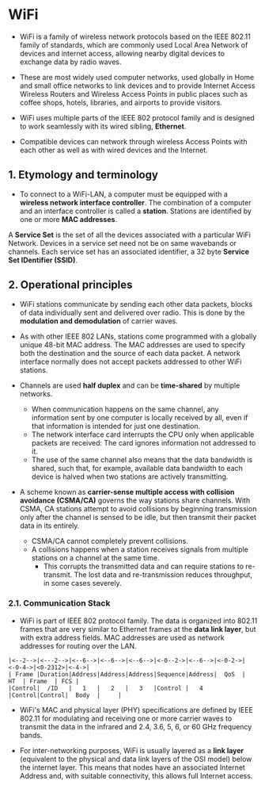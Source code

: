 # WiFi

- WiFi is a family of wireless network protocols based on the IEEE 802.11 family of standards, which are commonly used Local Area Network of devices and internet access, allowing nearby digital devices to exchange data by radio waves.

- These are most widely used computer networks, used globally in Home and small office networks to link devices and to provide Internet Access Wireless Routers and Wireless Access Points in public places such as coffee shops, hotels, libraries, and airports to provide visitors.

- WiFi uses multiple parts of the IEEE 802 protocol family and is designed to work seamlessly with its wired sibling, **Ethernet**.

- Compatible devices can network through wireless Access Points with each other as well as with wired devices and the Internet.

## 1. Etymology and terminology

- To connect to a WiFi-LAN, a computer must be equipped with a **wireless network interface controller**. The combination of a computer and an interface controller is called a **station**. Stations are identified by one or more **MAC addresses**.

A **Service Set** is the set of all the devices associated with a particular WiFi Network. Devices in a service set need not be on same wavebands or channels. Each service set has an associated identifier, a 32 byte **Service Set IDentifier (SSID)**.

## 2. Operational principles

- WiFi stations communicate by sending each other data packets, blocks of data individually sent and delivered over radio. This is done by the **modulation and demodulation** of carrier waves.

- As with other IEEE 802 LANs, stations come programmed with a globally unique 48-bit MAC address. The MAC addresses are used to specify both the destination and the source of each data packet. A network interface normally does not accept packets addressed to other WiFi stations.

- Channels are used **half duplex** and can be **time-shared** by multiple networks.
  - When communication happens on the same channel, any information sent by one computer is locally received by all, even if that information is intended for just one destination.
  - The network interface card interrupts the CPU only when applicable packets are received: The card ignores information not addressed to it.
  - The use of the same channel also means that the data bandwidth is shared, such that, for example, available data bandwidth to each device is halved when two stations are actively transmitting.

- A scheme known as **carrier-sense multiple access with collision avoidance (CSMA/CA)** governs the way stations share channels. With CSMA, CA stations attempt to avoid collisions by beginning transmission only after the channel is sensed to be idle, but then transmit their packet data in its entirely.
  - CSMA/CA cannot completely prevent collisions.
  - A collisions happens when a station receives signals from multiple stations on a channel at the same time.
    - This corrupts the transmitted data and can require stations to re-transmit. The lost data and re-transmission reduces throughput, in some cases severely.

### 2.1. Communication Stack

- WiFi is part of IEEE 802 protocol family. The data is organized into 802.11 frames that are very similar to Ethernet frames at the **data link layer**, but with extra address fields. MAC addresses are used as network addresses for routing over the LAN.

```text
|<--2-->|<---2-->|<--6-->|<--6-->|<--6-->|<-0--2->|<--6-->|<-0-2->|<-0-4->|<0-2312>|<-4->|
| Frame |Duration|Address|Address|Address|Sequence|Address|  QoS  |   HT  | Frame  | FCS |
|Control|  /ID   |   1   |   2   |   3   |Control |   4   |Control|Control|  Body  |     |
```

- WiFi's MAC and physical layer (PHY) specifications are defined by IEEE 802.11 for modulating and receiving one or more carrier waves to transmit the data in the infrared and 2.4, 3.6, 5, 6, or 60 GHz frequency bands.

- For inter-networking purposes, WiFi is usually layered as a **link layer** (equivalent to the physical and data link layers of the OSI model) below the internet layer. This means that nodes have an associated Internet Address and, with suitable connectivity, this allows full Internet access.

